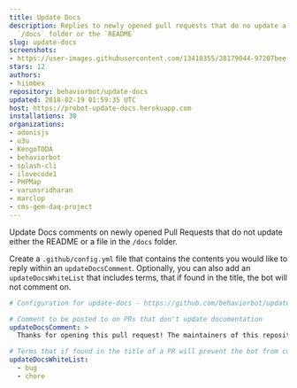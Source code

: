 ```yaml
---
title: Update Docs
description: Replies to newly opened pull requests that do no update a file in the
  `/docs` folder or the `README`
slug: update-docs
screenshots:
- https://user-images.githubusercontent.com/13410355/28179044-97207bee-67b5-11e7-80d0-0c8ede4a325f.png
stars: 12
authors:
- hiimbex
repository: behaviorbot/update-docs
updated: 2018-02-19 01:59:35 UTC
host: https://probot-update-docs.herokuapp.com
installations: 30
organizations:
- adonisjs
- u3u
- KengoTODA
- behaviorbot
- splash-cli
- ilovecode1
- PHPMap
- varunsridharan
- marclop
- cms-gem-daq-project
---
```



Update Docs comments on newly opened Pull Requests that do not update either the README or a file in the `/docs` folder.

Create a `.github/config.yml` file that contains the contents you would like to reply within an `updateDocsComment`. Optionally, you can also add an `updateDocsWhiteList` that includes terms, that if found in the title, the bot will not comment on.

```yml
# Configuration for update-docs - https://github.com/behaviorbot/update-docs

# Comment to be posted to on PRs that don't update documentation
updateDocsComment: >
  Thanks for opening this pull request! The maintainers of this repository would appreciate it if you would update some of our documentation based on your changes.

# Terms that if found in the title of a PR will prevent the bot from commenting on it
updateDocsWhiteList:
  - bug
  - chore
```
